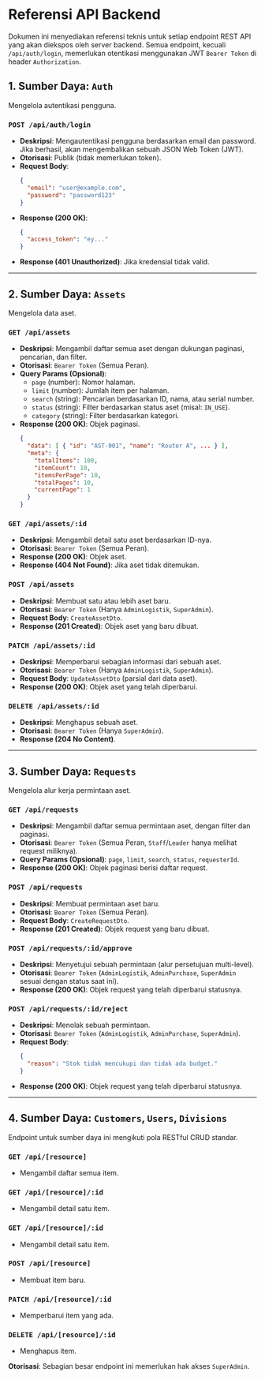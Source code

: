 # Referensi API Backend

Dokumen ini menyediakan referensi teknis untuk setiap endpoint REST API yang akan diekspos oleh server backend. Semua endpoint, kecuali `/api/auth/login`, memerlukan otentikasi menggunakan JWT `Bearer Token` di header `Authorization`.

## 1. Sumber Daya: `Auth`
Mengelola autentikasi pengguna.

### `POST /api/auth/login`
-   **Deskripsi**: Mengautentikasi pengguna berdasarkan email dan password. Jika berhasil, akan mengembalikan sebuah JSON Web Token (JWT).
-   **Otorisasi**: Publik (tidak memerlukan token).
-   **Request Body**:
    ```json
    {
      "email": "user@example.com",
      "password": "password123"
    }
    ```
-   **Response (200 OK)**:
    ```json
    {
      "access_token": "ey..."
    }
    ```
-   **Response (401 Unauthorized)**: Jika kredensial tidak valid.

---

## 2. Sumber Daya: `Assets`
Mengelola data aset.

### `GET /api/assets`
-   **Deskripsi**: Mengambil daftar semua aset dengan dukungan paginasi, pencarian, dan filter.
-   **Otorisasi**: `Bearer Token` (Semua Peran).
-   **Query Params (Opsional)**:
    -   `page` (number): Nomor halaman.
    -   `limit` (number): Jumlah item per halaman.
    -   `search` (string): Pencarian berdasarkan ID, nama, atau serial number.
    -   `status` (string): Filter berdasarkan status aset (misal: `IN_USE`).
    -   `category` (string): Filter berdasarkan kategori.
-   **Response (200 OK)**: Objek paginasi.
    ```json
    {
      "data": [ { "id": "AST-001", "name": "Router A", ... } ],
      "meta": {
        "totalItems": 100,
        "itemCount": 10,
        "itemsPerPage": 10,
        "totalPages": 10,
        "currentPage": 1
      }
    }
    ```

### `GET /api/assets/:id`
-   **Deskripsi**: Mengambil detail satu aset berdasarkan ID-nya.
-   **Otorisasi**: `Bearer Token` (Semua Peran).
-   **Response (200 OK)**: Objek aset.
-   **Response (404 Not Found)**: Jika aset tidak ditemukan.

### `POST /api/assets`
-   **Deskripsi**: Membuat satu atau lebih aset baru.
-   **Otorisasi**: `Bearer Token` (Hanya `AdminLogistik`, `SuperAdmin`).
-   **Request Body**: `CreateAssetDto`.
-   **Response (201 Created)**: Objek aset yang baru dibuat.

### `PATCH /api/assets/:id`
-   **Deskripsi**: Memperbarui sebagian informasi dari sebuah aset.
-   **Otorisasi**: `Bearer Token` (Hanya `AdminLogistik`, `SuperAdmin`).
-   **Request Body**: `UpdateAssetDto` (parsial dari data aset).
-   **Response (200 OK)**: Objek aset yang telah diperbarui.

### `DELETE /api/assets/:id`
-   **Deskripsi**: Menghapus sebuah aset.
-   **Otorisasi**: `Bearer Token` (Hanya `SuperAdmin`).
-   **Response (204 No Content)**.

---

## 3. Sumber Daya: `Requests`
Mengelola alur kerja permintaan aset.

### `GET /api/requests`
-   **Deskripsi**: Mengambil daftar semua permintaan aset, dengan filter dan paginasi.
-   **Otorisasi**: `Bearer Token` (Semua Peran, `Staff`/`Leader` hanya melihat request miliknya).
-   **Query Params (Opsional)**: `page`, `limit`, `search`, `status`, `requesterId`.
-   **Response (200 OK)**: Objek paginasi berisi daftar request.

### `POST /api/requests`
-   **Deskripsi**: Membuat permintaan aset baru.
-   **Otorisasi**: `Bearer Token` (Semua Peran).
-   **Request Body**: `CreateRequestDto`.
-   **Response (201 Created)**: Objek request yang baru dibuat.

### `POST /api/requests/:id/approve`
-   **Deskripsi**: Menyetujui sebuah permintaan (alur persetujuan multi-level).
-   **Otorisasi**: `Bearer Token` (`AdminLogistik`, `AdminPurchase`, `SuperAdmin` sesuai dengan status saat ini).
-   **Response (200 OK)**: Objek request yang telah diperbarui statusnya.

### `POST /api/requests/:id/reject`
-   **Deskripsi**: Menolak sebuah permintaan.
-   **Otorisasi**: `Bearer Token` (`AdminLogistik`, `AdminPurchase`, `SuperAdmin`).
-   **Request Body**:
    ```json
    {
      "reason": "Stok tidak mencukupi dan tidak ada budget."
    }
    ```
-   **Response (200 OK)**: Objek request yang telah diperbarui statusnya.

---

## 4. Sumber Daya: `Customers`, `Users`, `Divisions`
Endpoint untuk sumber daya ini mengikuti pola RESTful CRUD standar.

### `GET /api/[resource]`
-   Mengambil daftar semua item.

### `GET /api/[resource]/:id`
-   Mengambil detail satu item.

### `GET /api/[resource]/:id`
-   Mengambil detail satu item.

### `POST /api/[resource]`
-   Membuat item baru.

### `PATCH /api/[resource]/:id`
-   Memperbarui item yang ada.

### `DELETE /api/[resource]/:id`
-   Menghapus item.

**Otorisasi**: Sebagian besar endpoint ini memerlukan hak akses `SuperAdmin`.